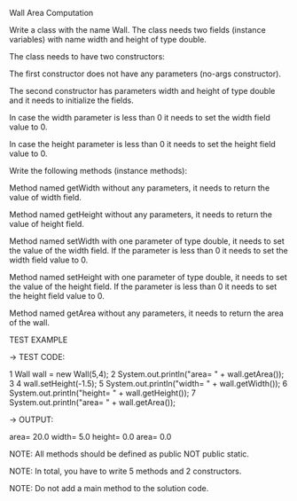 Wall Area Computation

Write a class with the name Wall. The class needs two fields (instance variables) with name width and height of type double.



The class needs to have two constructors:

The first constructor does not have any parameters (no-args constructor).

The second constructor has parameters width and height of type double and it needs to initialize the fields.

In case the width parameter is less than 0 it needs to set the width field value to 0.

In case the height parameter is less than 0 it needs to set the height field value to 0.



Write the following methods (instance methods):

Method named getWidth without any parameters, it needs to return the value of width field.

Method named getHeight without any parameters, it needs to return the value of height field.

Method named setWidth with one parameter of type double, it needs to set the value of the width field. If the parameter is less than 0 it needs to set the width field value to 0.

Method named setHeight with one parameter of type double, it needs to set the value of the height field. If the parameter is less than 0 it needs to set the height field value to 0.

Method named getArea without any parameters, it needs to return the area of the wall.



TEST EXAMPLE

→ TEST CODE:

1 Wall wall = new Wall(5,4);
2 System.out.println("area= " + wall.getArea());
3
4 wall.setHeight(-1.5);
5 System.out.println("width= " + wall.getWidth());
6 System.out.println("height= " + wall.getHeight());
7 System.out.println("area= " + wall.getArea());


→ OUTPUT:

area= 20.0
width= 5.0
height= 0.0
area= 0.0


NOTE: All ​methods should be defined as public NOT public static.

NOTE: In total, you have to write 5 methods and 2 constructors.

NOTE: Do not add a main method to the solution code.